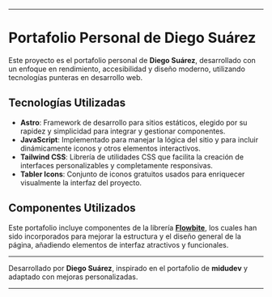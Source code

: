
---

# Portafolio Personal de Diego Suárez

Este proyecto es el portafolio personal de **Diego Suárez**, desarrollado con un enfoque en rendimiento, accesibilidad y diseño moderno, utilizando tecnologías punteras en desarrollo web.

## Tecnologías Utilizadas

- **Astro**: Framework de desarrollo para sitios estáticos, elegido por su rapidez y simplicidad para integrar y gestionar componentes.
- **JavaScript**: Implementado para manejar la lógica del sitio y para incluir dinámicamente iconos y otros elementos interactivos.
- **Tailwind CSS**: Librería de utilidades CSS que facilita la creación de interfaces personalizables y completamente responsivas.
- **Tabler Icons**: Conjunto de iconos gratuitos usados para enriquecer visualmente la interfaz del proyecto.

## Componentes Utilizados

Este portafolio incluye componentes de la librería **[Flowbite](https://flowbite.com)**, los cuales han sido incorporados para mejorar la estructura y el diseño general de la página, añadiendo elementos de interfaz atractivos y funcionales.

---

Desarrollado por **Diego Suárez**, inspirado en el portafolio de **midudev** y adaptado con mejoras personalizadas.

---